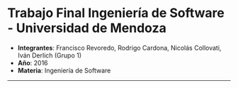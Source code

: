 # Trabajo Final Ingeniería de Software - Universidad de Mendoza




- **Integrantes**: Francisco Revoredo, Rodrigo Cardona, Nicolás Collovati, Iván Derlich (Grupo 1)
- **Año**: 2016
- **Materia**: Ingeniería de Software 

---
